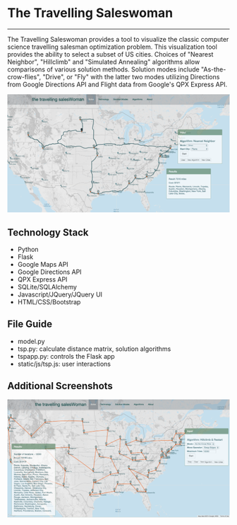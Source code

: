 <h1>The Travelling Saleswoman</h1>
<hr>
<p>The Travelling Saleswoman provides a tool to visualize the classic computer science travelling 
salesman optimization problem. This visualization tool provides the ability to select a 
subset of US cities. Choices of "Nearest Neighbor", "Hillclimb" and "Simulated Annealing" algorithms allow comparisons
of various solution methods. Solution modes include "As-the-crow-flies", "Drive", or "Fly" with the latter two modes
utilizing Directions from Google Directions API and Flight data from Google's QPX Express API.</p>
<img src = "static/img/TSPscreen1.png">
<h2>Technology Stack</h2>
<ul>
<li>Python</li>
<li>Flask</li>
<li>Google Maps API</li>
<li>Google Directions API</li>
<li>QPX Express API</li>
<li>SQLite/SQLAlchemy</li>
<li>Javascript/JQuery/JQuery UI</li>
<li>HTML/CSS/Bootstrap</li>
</ul>

<h2>File Guide</h2>
<ul>
<li>model.py</li>
<li>tsp.py: calculate distance matrix, solution algorithms</li>
<li>tspapp.py: controls the Flask app</li>
<li>static/js/tsp.js: user interactions</li>
</ul>



<h2>Additional Screenshots</h2>
<img src = "static/img/tspscreen2.png">


